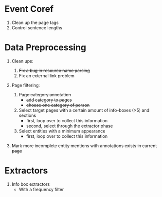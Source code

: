 # Event Coref
1. Clean up the page tags
2. Control sentence lengths


# Data Preprocessing


1. Clean ups:
    1. ~~Fix a bug in resource name parsing~~
    1. ~~Fix an external link problem~~

1. Page filtering:
    1. ~~Page category annotation~~
        - ~~add category to pages~~
        - ~~choose one category of person~~
    1. Select target pages with a certain amount of info-boxes (>5) and sections
        - first, loop over to collect this information
        - second, select through the extractor phase
    1. Select entities with a minimum appearance
        - first, loop over to collect this information

1. ~~Mark more incomplete entity mentions with annotations exists in current
   page~~

# Extractors

1. Info box extractors
    - With a frequency filter
    